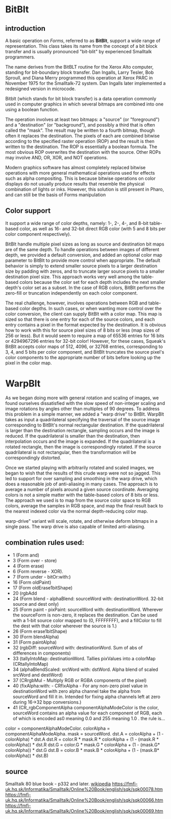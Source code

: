 # BitBlt

## introduction

A basic operation on *Forms*, referred to as **BitBlt**, support a wide range of
representation. This class takes its name from the concept of a bit block
transfer and is usually pronounced "bit-blit" by experienced Smalltalk
programmers.

The name derives from the BitBLT routine for the Xerox Alto computer, standing
for bit-boundary block transfer. Dan Ingalls, Larry Tesler, Bob Sproull, and
Diana Merry programmed this operation at Xerox PARC in November 1975 for the
Smalltalk-72 system. Dan Ingalls later implemented a redesigned version in
microcode.

  Bitblt (which stands for bit block transfer) is a data operation commonly used
  in computer graphics in which several bitmaps are combined into one using a
  boolean function.

The operation involves at least two bitmaps: a "source" (or "foreground") and a
"destination" (or "background"), and possibly a third that is often called the
"mask". The result may be written to a fourth bitmap, though often it replaces
the destination. The pixels of each are combined bitwise according to the
specified raster operation (ROP) and the result is then written to the
destination. The ROP is essentially a boolean formula. The most obvious ROP
overwrites the destination with the source. Other ROPs may involve AND, OR, XOR,
and NOT operations.

Modern graphics software has almost completely replaced bitwise operations with
more general mathematical operations used for effects such as alpha compositing.
This is because bitwise operations on color displays do not usually produce
results that resemble the physical combination of lights or inks. However, this
solution is still present in Pharo, and can still be the basis of Forms
manipulation

## Color support
It support a wide range of color depths, namely: 1-, 2-, 4-, and 8-bit
table-based color, as well as 16- and 32-bit direct RGB color (with 5 and 8 bits
per color component respectively).

BitBlt handle multiple pixel sizes as long as source and destination bit maps
are of the same depth. To handle operations between images of different depth,
we provided a default conversion, and added an optional color map parameter to
BitBlt to provide more control when appropriate. The default behavior is simply
to extend smaller source pixels to a larger destination size by padding with
zeros, and to truncate larger source pixels to a smaller destination pixel size.
This approach works very well among the table-based colors because the color set
for each depth includes the next smaller depth's color set as a subset. In the
case of RGB colors, BitBlt performs the zero-fill or truncation independently on
each color component.

The real challenge, however, involves operations between RGB and table-based
color depths. In such cases, or when wanting more control over the color
conversion, the client can supply BitBlt with a color map. This map is sized so
that there is one entry for each of the source colors, and each entry contains a
pixel in the format expected by the destination. It is obvious how to work with
this for source pixel sizes of 8 bits or less (map sizes of 256 or less). But it
would seem to require a map of 65536 entries for 16 bits or 4294967296 entries
for 32-bit color! However, for these cases, Squeak's BitBlt accepts color maps
of 512, 4096, or 32768 entries, corresponding to 3, 4, and 5 bits per color
component, and BitBlt truncates the source pixel's color components to the
appropriate number of bits before looking up the pixel in the color map.

# WarpBlt

As we began doing more with general rotation and scaling of images, we found
ourselves dissatisfied with the slow speed of non-integer scaling and image
rotations by angles other than multiples of 90 degrees. To address this problem
in a simple manner, we added a "warp drive" to BitBlt. WarpBlt takes as input a
quadrilateral specifying the traversal of the source image corresponding to
BitBlt's normal rectangular destination. If the quadrilateral is larger than the
destination rectangle, sampling occurs and the image is reduced. If the
quadrilateral is smaller than the destination, then interpolation occurs and the
image is expanded. If the quadrilateral is a rotated rectangle, then the image
is correspondingly rotated. If the source quadrilateral is not rectangular, then
the transformation will be correspondingly distorted.

Once we started playing with arbitrarily rotated and scaled images, we began to
wish that the results of this crude warp were not so jagged. This led to support
for over sampling and smoothing in the warp drive, which does a reasonable job
of anti-aliasing in many cases. The approach is to average a number of pixels
around a given source coordinate. Averaging colors is not a simple matter with
the table-based colors of 8 bits or less. The approach we used is to map from
the source color space to RGB colors, average the samples in RGB space, and map
the final result back to the nearest indexed color via the normal depth-reducing
color map.

warp-drive" variant will scale, rotate, and otherwise deform bitmaps in a single
pass. The warp drive is also capable of limited anti-aliasing.##  combination rules used:- 1 (Form and)- 3 (Form over - store)- 4 (Form erase)- 6 (Form reverse - XOR).- 7 (Form under - bitOr:with:)- 16 (Form oldPaint)- 17 (Form oldErase1bitShape)- 20 (rgbAdd - 24 (Form blend - alphaBlend: sourceWord with: destinationWord.  32-bit source and dest only)- 25 (Form paint - pixPaint: sourceWord with: destinationWord.  Wherever the sourceForm is non-zero, it replaces the destination.  Can be used with a 1-bit source color mapped to (0, FFFFFFFF), and a fillColor to fill the dest with that color wherever the source is 1.)- 26 (Form erase1bitShape)- 30 (Form blendAlpha)- 31 (Form paintAlpha)- 32 (rgbDiff: sourceWord with: destinationWord.  Sum of abs of differences in components)- 33 (tallyIntoMap: destinationWord.  Tallies pixValues into a colorMap (CRtallyIntoMap)- 34 (alphaBlendScaled: srcWord with: dstWord. Alpha blend of scaled srcWord and destWord)- 37 (CRrgbMul -  Multiply RGB or RGBA components of the pixel)- 40 (fixAlpha:with: - CRfixAlpha - For any non-zero pixel value in destinationWord with zero alpha channel take the alpha from sourceWord and fill it in. Intended for fixing alpha 	channels left at zero during 16->32 bpp conversions.)- 41 (CR_rgbComponentAlphacomponentAlphaModeColor is the color, sourceWord contains an alpha value for each component of RGB, each of which is encoded as0 meaning 0.0 and 255 meaning 1.0 . the rule is...color = componentAlphaModeColor.colorAlpha = componentAlphaModeAlpha.mask = sourceWord.dst.A = colorAlpha + (1 - colorAlpha) * dst.Adst.R = color.R * mask.R * colorAlpha + (1 - (mask.R * colorAlpha)) *dst.R dst.G = color.G * mask.G * colorAlpha + (1 - (mask.G* colorAlpha)) *dst.G dst.B = color.B * mask.B * colorAlpha + (1 - (mask.B* colorAlpha)) *dst.B)

## source

Smalltalk 80 blue book - p332 and later.
[wikipedia](https://en.wikipedia.org/wiki/Blitter)
https://fmfi-uk.hq.sk/Informatika/Smalltalk/Online%20Book/english/sqk/sqk00078.htm
https://fmfi-uk.hq.sk/Informatika/Smalltalk/Online%20Book/english/sqk/sqk00066.htm
https://fmfi-uk.hq.sk/Informatika/Smalltalk/Online%20Book/english/sqk/sqk00069.htm
